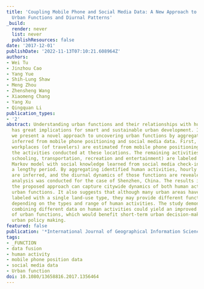 ```yaml
---
title: 'Coupling Mobile Phone and Social Media Data: A New Approach to Understanding
  Urban Functions and Diurnal Patterns'
_build:
  render: never
  list: never
  publishResources: false
date: '2017-12-01'
publishDate: '2022-11-13T07:10:21.608964Z'
authors:
- Wei Tu
- Jinzhou Cao
- Yang Yue
- Shih-Lung Shaw
- Meng Zhou
- Zhensheng Wang
- Xiaomeng Chang
- Yang Xu
- Qingquan Li
publication_types:
- '2'
abstract: Understanding urban functions and their relationships with human activities
  has great implications for smart and sustainable urban development. In this study,
  we present a novel approach to uncovering urban functions by aggregating human activities
  inferred from mobile phone positioning and social media data. First, the homes and
  workplaces (of travelers) are estimated from mobile phone positioning data to annotate
  the activities conducted at these locations. The remaining activities (such as shopping,
  schooling, transportation, recreation and entertainment) are labeled using a hidden
  Markov model with social knowledge learned from social media check-in data over
  a lengthy period. By aggregating identified human activities, hourly urban functions
  are inferred, and the diurnal dynamics of those functions are revealed. An empirical
  analysis was conducted for the case of Shenzhen, China. The results indicate that
  the proposed approach can capture citywide dynamics of both human activities and
  urban functions. It also suggests that although many urban areas have been officially
  labeled with a single land-use type, they may provide different functions over time
  depending on the types and range of human activities. The study demonstrates that
  combining different data on human activities could yield an improved understanding
  of urban functions, which would benefit short-term urban decision-making and long-term
  urban policy making.
featured: false
publication: '*International Journal of Geographical Information Science*'
tags:
- _FUNCTION
- data fusion
- human activity
- mobile phone position data
- social media data
- Urban function
doi: 10.1080/13658816.2017.1356464
---
```


